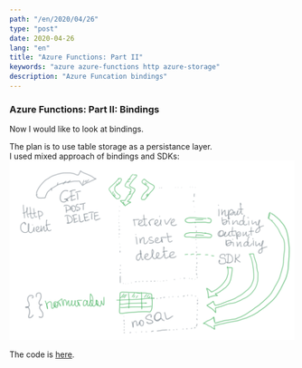 ```yaml
---
path: "/en/2020/04/26"
type: "post"
date: 2020-04-26
lang: "en"
title: "Azure Functions: Part II"
keywords: "azure azure-functions http azure-storage"
description: "Azure Funcation bindings"
---
```


### Azure Functions: Part II: Bindings

Now I would like to look at bindings.

The plan is to use table storage as a persistance layer.   
I used mixed approach of bindings and SDKs:
![Storage Bindings](../images/az-func-binding-storage.png)

The code is [here](https://github.com/pharrukh/intro-to-az-func/tree/e2c7e3417204023fa749dfddcdf61333c3257703).

